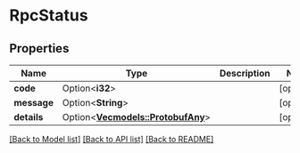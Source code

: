 # RpcStatus

## Properties

Name | Type | Description | Notes
------------ | ------------- | ------------- | -------------
**code** | Option<**i32**> |  | [optional]
**message** | Option<**String**> |  | [optional]
**details** | Option<[**Vec<models::ProtobufAny>**](protobufAny.md)> |  | [optional]

[[Back to Model list]](../README.md#documentation-for-models) [[Back to API list]](../README.md#documentation-for-api-endpoints) [[Back to README]](../README.md)


